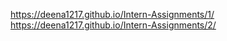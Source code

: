 https://deena1217.github.io/Intern-Assignments/1/
https://deena1217.github.io/Intern-Assignments/2/
